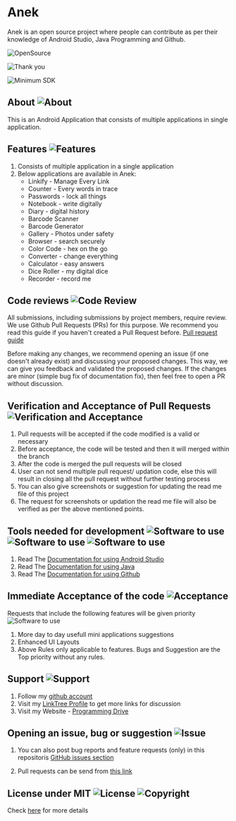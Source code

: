 # Anek
Anek is an open source project where people can contribute as per their knowledge of Android Studio, Java Programming and Github.

![OpenSource](https://img.shields.io/badge/Open%20Source-All%20pull%20requests%20will%20be%20verified%20and%20accepted-brightgreen)

![Thank you](https://img.shields.io/badge/Arnold%20Vaz-Thank%20you%20for%20visiting%20this%20open%20source%20project%20repository-red)

![Minimum SDK](https://img.shields.io/badge/Android%20SDK-API%2021-red)

## About ![About](https://img.shields.io/badge/Anek-About-orange)
This is an Android Application that consists of multiple applications in single application.


## Features ![Features](https://img.shields.io/badge/Anek-Features-blue)

1.	Consists of multiple application in a single application
2.	Below applications are available in Anek: 
    - Linkify - Manage Every Link 
    - Counter - Every words in trace 
    - Passwords - lock all things 
    - Notebook - write digitally 
    - Diary - digital history 
    - Barcode Scanner 
    - Barcode Generator 
    - Gallery - Photos under safety 
    - Browser - search securely 
    - Color Code - hex on the go
    - Converter - change everything
    - Calculator - easy answers
    - Dice Roller - my digital dice
    - Recorder - record me

## Code reviews ![Code Review](https://img.shields.io/badge/Anek-Code-blueviolet)

All submissions, including submissions by project members, require review. We use Github Pull Requests (PRs) for this purpose. We recommend you read this guide if you haven't created a Pull Request before.
[Pull request guide](https://docs.github.com/en/github/collaborating-with-pull-requests/proposing-changes-to-your-work-with-pull-requests/about-pull-requests)

Before making any changes, we recommend opening an issue (if one doesn't already exist) and discussing your proposed changes. This way, we can give you feedback and validated the proposed changes. If the changes are minor (simple bug fix of documentation fix), then feel free to open a PR without discussion.

## Verification and Acceptance of Pull Requests ![Verification and Acceptance](https://img.shields.io/badge/Anek-Important%20Note-red)

1.	Pull requests will be accepted if the code modified is a valid or necessary
2.	Before acceptance, the code will be tested and then it will merged within the branch
3.  After the code is merged the pull requests will be closed
4.  User can not send multiple pull request/ updation code, else this will result in closing all the pull request without further testing process
5.  You can also give screenshots or suggestion for updating the read me file of this project
6.  The request for screenshots or updation the read me file will also be verified as per the above mentioned points. 


## Tools needed for development ![Software to use](https://img.shields.io/badge/Software-Android%20Studio-dark%20green) ![Software to use](https://img.shields.io/badge/Language-Java-dark%20green) ![Software to use](https://img.shields.io/badge/Version%20Control-Github-yellowgreen)

1.  Read The [Documentation for using Android Studio](https://developer.android.com/)
2.  Read The [Documentation for using Java](https://www.java.com/en/)
2.  Read The [Documentation for using Github](https://docs.github.com/en)
       
    
## Immediate Acceptance of the code ![Acceptance](https://img.shields.io/badge/Anek-Acceptance%20of%20code-orange) 

Requests that include the following features will be given priority ![Software to use](https://img.shields.io/badge/Feature%20Updation-As%20per%20the%20need-red) 

1.   More day to day usefull mini applications suggestions
2.  Enhanced UI Layouts
3.  Above Rules only applicable to features. Bugs and Suggestion are the Top priority without any rules. 
    
    
## Support ![Support](https://img.shields.io/badge/Anek-Support-green)

1. Follow my [github account](https://github.com/arnoldvaz27)
2. Visit my [LinkTree Profile](https://linktr.ee/arnoldvaz) to get more links for discussion 
3. Visit my Website - [Programming Drive](https://programmingdrive.blogspot.com/)

## Opening an issue, bug or suggestion ![Issue](https://img.shields.io/badge/Anek-Issue%2C%20Bug%20or%20Suggestions-blue)

1. You can also post bug reports and feature requests (only) in this repositoris [GitHub issues section](https://github.com/arnoldvaz27/Anek/issues)

2. Pull requests can be send from [this link](https://github.com/arnoldvaz27/Anek/pulls)

## License under MIT ![License](https://img.shields.io/badge/License-MIT-red)    ![Copyright](https://img.shields.io/badge/Copyright%202021-Arnold%20Alwyn%20Vaz-red)

Check [here](https://github.com/arnoldvaz27/Anek/blob/master/LICENSE) for more details 


